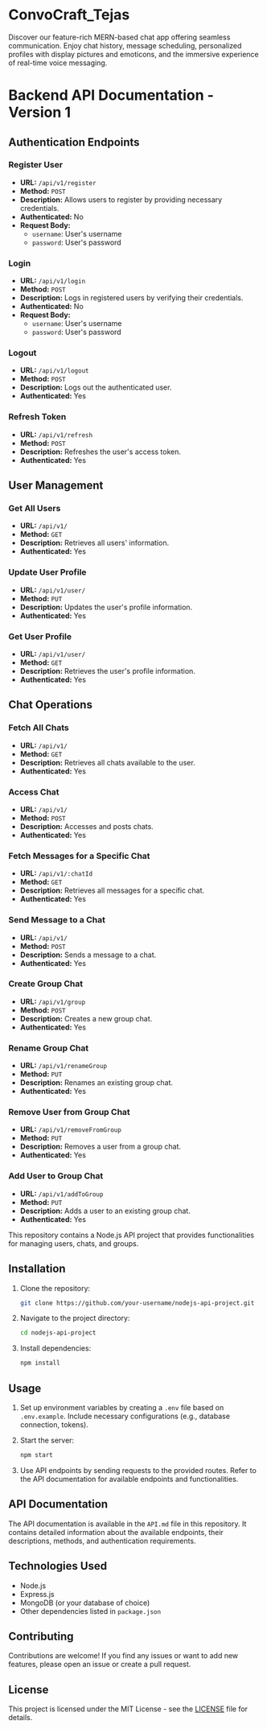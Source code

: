 # ConvoCraft_Tejas
Discover our feature-rich MERN-based chat app offering seamless communication. Enjoy chat history, message scheduling, personalized profiles with display pictures and emoticons, and the immersive experience of real-time voice messaging.

# Backend API Documentation - Version 1

## Authentication Endpoints

### Register User

- **URL:** `/api/v1/register`
- **Method:** `POST`
- **Description:** Allows users to register by providing necessary credentials.
- **Authenticated:** No
- **Request Body:**
    - `username`: User's username
    - `password`: User's password

### Login

- **URL:** `/api/v1/login`
- **Method:** `POST`
- **Description:** Logs in registered users by verifying their credentials.
- **Authenticated:** No
- **Request Body:**
    - `username`: User's username
    - `password`: User's password

### Logout

- **URL:** `/api/v1/logout`
- **Method:** `POST`
- **Description:** Logs out the authenticated user.
- **Authenticated:** Yes

### Refresh Token

- **URL:** `/api/v1/refresh`
- **Method:** `POST`
- **Description:** Refreshes the user's access token.
- **Authenticated:** Yes

## User Management

### Get All Users

- **URL:** `/api/v1/`
- **Method:** `GET`
- **Description:** Retrieves all users' information.
- **Authenticated:** Yes

### Update User Profile

- **URL:** `/api/v1/user/`
- **Method:** `PUT`
- **Description:** Updates the user's profile information.
- **Authenticated:** Yes

### Get User Profile

- **URL:** `/api/v1/user/`
- **Method:** `GET`
- **Description:** Retrieves the user's profile information.
- **Authenticated:** Yes

## Chat Operations

### Fetch All Chats

- **URL:** `/api/v1/`
- **Method:** `GET`
- **Description:** Retrieves all chats available to the user.
- **Authenticated:** Yes

### Access Chat

- **URL:** `/api/v1/`
- **Method:** `POST`
- **Description:** Accesses and posts chats.
- **Authenticated:** Yes

### Fetch Messages for a Specific Chat

- **URL:** `/api/v1/:chatId`
- **Method:** `GET`
- **Description:** Retrieves all messages for a specific chat.
- **Authenticated:** Yes

### Send Message to a Chat

- **URL:** `/api/v1/`
- **Method:** `POST`
- **Description:** Sends a message to a chat.
- **Authenticated:** Yes

### Create Group Chat

- **URL:** `/api/v1/group`
- **Method:** `POST`
- **Description:** Creates a new group chat.
- **Authenticated:** Yes

### Rename Group Chat

- **URL:** `/api/v1/renameGroup`
- **Method:** `PUT`
- **Description:** Renames an existing group chat.
- **Authenticated:** Yes

### Remove User from Group Chat

- **URL:** `/api/v1/removeFromGroup`
- **Method:** `PUT`
- **Description:** Removes a user from a group chat.
- **Authenticated:** Yes

### Add User to Group Chat

- **URL:** `/api/v1/addToGroup`
- **Method:** `PUT`
- **Description:** Adds a user to an existing group chat.
- **Authenticated:** Yes

This repository contains a Node.js API project that provides functionalities for managing users, chats, and groups.

## Installation

1. Clone the repository:

    ```bash
    git clone https://github.com/your-username/nodejs-api-project.git
    ```

2. Navigate to the project directory:

    ```bash
    cd nodejs-api-project
    ```

3. Install dependencies:

    ```bash
    npm install
    ```

## Usage

1. Set up environment variables by creating a `.env` file based on `.env.example`. Include necessary configurations (e.g., database connection, tokens).

2. Start the server:

    ```bash
    npm start
    ```

3. Use API endpoints by sending requests to the provided routes. Refer to the API documentation for available endpoints and functionalities.

## API Documentation

The API documentation is available in the `API.md` file in this repository. It contains detailed information about the available endpoints, their descriptions, methods, and authentication requirements.

## Technologies Used

- Node.js
- Express.js
- MongoDB (or your database of choice)
- Other dependencies listed in `package.json`

## Contributing

Contributions are welcome! If you find any issues or want to add new features, please open an issue or create a pull request.

## License

This project is licensed under the MIT License - see the [LICENSE](LICENSE) file for details.